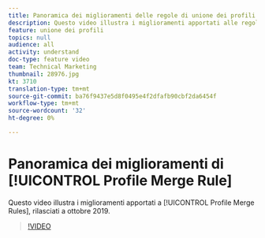 ```yaml
---
title: Panoramica dei miglioramenti delle regole di unione dei profili
description: Questo video illustra i miglioramenti apportati alle regole di unione dei profili, rilasciati a ottobre 2019.
feature: unione dei profili
topics: null
audience: all
activity: understand
doc-type: feature video
team: Technical Marketing
thumbnail: 28976.jpg
kt: 3710
translation-type: tm+mt
source-git-commit: ba76f9437e5d8f0495e4f2dfafb90cbf2da6454f
workflow-type: tm+mt
source-wordcount: '32'
ht-degree: 0%

---
```



# Panoramica dei miglioramenti di [!UICONTROL Profile Merge Rule]

Questo video illustra i miglioramenti apportati a [!UICONTROL Profile Merge Rules], rilasciati a ottobre 2019.

>[!VIDEO](https://video.tv.adobe.com/v/28976/?quality=12)
